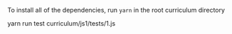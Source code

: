 To install all of the dependencies, run `yarn` in the root curriculum directory

yarn run test curriculum/js1/tests/1.js

